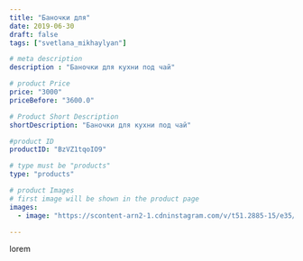 ```yaml
---
title: "Баночки для"
date: 2019-06-30
draft: false
tags: ["svetlana_mikhaylyan"]

# meta description
description : "Баночки для кухни под чай"

# product Price
price: "3000"
priceBefore: "3600.0"

# Product Short Description
shortDescription: "Баночки для кухни под чай"

#product ID
productID: "BzVZ1tqoIO9"

# type must be "products"
type: "products"

# product Images
# first image will be shown in the product page
images:
  - image: "https://scontent-arn2-1.cdninstagram.com/v/t51.2885-15/e35/64885908_417336142323779_5484712552972538948_n.jpg?se=7&tp=1&_nc_ht=scontent-arn2-1.cdninstagram.com&_nc_cat=111&_nc_ohc=NdCkaZobaPAAX-6bjqQ&oh=39365c12838be691ca61d53cc4d7c173&oe=60735BCF&ig_cache_key=MjA3NzY4MDQ0NTQyOTk0MTE4MQ%3D%3D.2"

---
```

lorem
